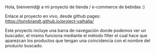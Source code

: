 ﻿Hola, bienvenid@ a mi proyecto de tienda / e-commerce de bebidas :)

Enlace al proyecto en vivo, desde github pages: https://tonybrandt.github.io/project-valhalla/

Este proyecto incluye una barra de navegación donde podemos ver un buscador, el mismo funciona mediante el método filter el cual hace que aparezcan los productos que tengan una coincidencia con el nombre del producto buscado.

